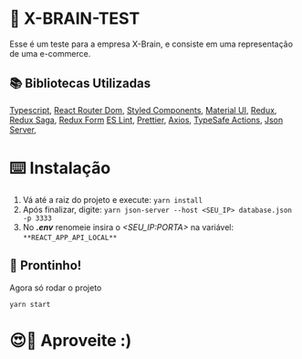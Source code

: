 # 🧠 X-BRAIN-TEST

Esse é um teste para a empresa X-Brain, e consiste em uma representação de uma e-commerce.

## 📚 Bibliotecas Utilizadas


[Typescript](https://www.typescriptlang.org/), 
[React Router Dom](https://reacttraining.com/react-router/web/), 
[Styled Components](https://www.styled-components.com/), 
[Material UI](https://material-ui.com/),
[Redux](https://redux.js.org/),
[Redux Saga](https://redux-saga.js.org/), 
[Redux Form](https://redux-form.com) 
[ES Lint](https://eslint.org/), 
[Prettier](https://prettier.io/),
[Axios](https://github.com/axios/axios), 
[TypeSafe Actions](https://github.com/axios/axios), 
[Json Server](https://github.com/typicode/json-server), 


# ⌨️ Instalação

1. Vá até a raiz do projeto e execute:  ``` yarn install ``` 
2. Após finalizar, digite: ``` yarn json-server --host <SEU_IP> database.json -p 3333 ```
3. No ***.env*** renomeie insira o *<SEU_IP:PORTA>* na variável: ``` **REACT_APP_API_LOCAL**  ```

## 🚀 Prontinho!

Agora só rodar o projeto

```
yarn start
```

# 😍💛 Aproveite :)
